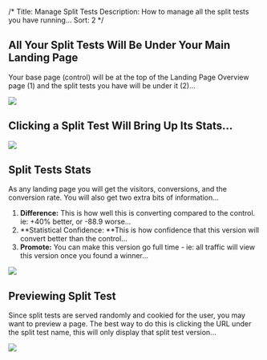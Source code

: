 /*
Title: Manage Split Tests
Description: How to manage all the split tests you have running...
Sort: 2
*/

## All Your Split Tests Will Be Under Your Main Landing Page

Your base page (control) will be at the top of the Landing Page Overview page (1) and the split tests you have will be under it (2)...

![][1]

[1]: http://nodo.s3.amazonaws.com/assets/images/support/managing-tests/all-your-split-tests-will-be-under-your-main-landing-page.png

## Clicking a Split Test Will Bring Up Its Stats...

![][2]

[2]: http://nodo.s3.amazonaws.com/assets/images/support/managing-tests/clicking-a-split-test-will-bring-up-its-stats.png

## Split Tests Stats

As any landing page you will get the visitors, conversions, and the conversion rate. You will also get two extra bits of information...

1. **Difference:** This is how well this is converting compared to the control. ie: +40% better, or -88.9 worse...
1. **Statistical Confidence: **This is how confidence that this version will convert better than the control...
1. **Promote:** You can make this version go full time - ie: all traffic will view this version once you found a winner...

![][3]

[3]: http://nodo.s3.amazonaws.com/assets/images/support/managing-tests/split-tests-stats.png

## Previewing Split Test

Since split tests are served randomly and cookied for the user, you may want to preview a page. The best way to do this is clicking the URL under the split test name, this will only display that split test version...

![][4]

[4]: http://nodo.s3.amazonaws.com/assets/images/support/managing-tests/previewing-split-test.png